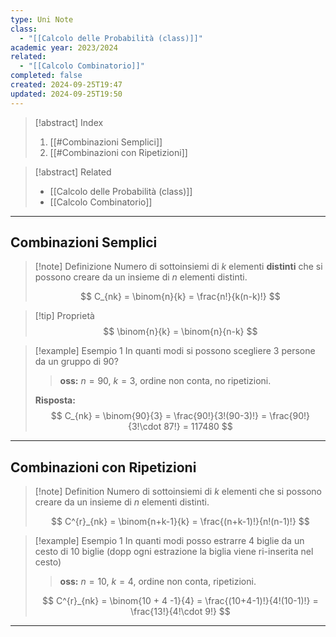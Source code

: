 ```yaml
---
type: Uni Note
class:
  - "[[Calcolo delle Probabilità (class)]]"
academic year: 2023/2024
related:
  - "[[Calcolo Combinatorio]]"
completed: false
created: 2024-09-25T19:47
updated: 2024-09-25T19:50
---
```

>[!abstract] Index
>1. [[#Combinazioni Semplici]]
>2. [[#Combinazioni con Ripetizioni]]

>[!abstract] Related
>- [[Calcolo delle Probabilità (class)]]
>- [[Calcolo Combinatorio]]

---
## Combinazioni Semplici

>[!note] Definizione 
>Numero di sottoinsiemi di $k$ elementi **distinti** che si possono creare da un insieme di $n$ elementi distinti.
>
>$$
>C_{nk} = \binom{n}{k} = \frac{n!}{k(n-k)!}
>$$

>[!tip] Proprietà
>$$
>\binom{n}{k} = \binom{n}{n-k}
>$$

>[!example] Esempio 1
>In quanti modi si possono scegliere 3 persone da un gruppo di 90?
>
>>**oss:** $n=90$, $k=3$, ordine non conta, no ripetizioni.
>
>**Risposta:** 
>$$
>C_{nk} = \binom{90}{3} = \frac{90!}{3!(90-3)!} = \frac{90!}{3!\cdot 87!} = 117480
>$$

---

## Combinazioni con Ripetizioni

>[!note] Definition
>Numero di sottoinsiemi di $k$ elementi che si possono creare da un insieme di $n$ elementi distinti.
>
>$$
>C^{r}_{nk} = \binom{n+k-1}{k} = \frac{(n+k-1)!}{n!(n-1)!}
>$$

>[!example] Esempio 1
>In quanti modi posso estrarre 4 biglie da un cesto di 10 biglie (dopp ogni estrazione la biglia viene ri-inserita nel cesto)
>
>>**oss:** $n=10$, $k=4$, ordine non conta, ripetizioni.
>
>$$
>C^{r}_{nk} = \binom{10 + 4 -1}{4} = \frac{(10+4-1)!}{4!(10-1)!} = \frac{13!}{4!\cdot 9!}
>$$

---